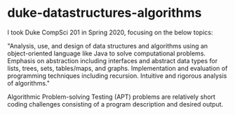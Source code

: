 # duke-datastructures-algorithms

I took Duke CompSci 201 in Spring 2020, focusing on the below topics:

"Analysis, use, and design of data structures and algorithms using an object-oriented language like Java to solve computational problems. Emphasis on abstraction including interfaces and abstract data types for lists, trees, sets, tables/maps, and graphs. Implementation and evaluation of programming techniques including recursion. Intuitive and rigorous analysis of algorithms."

Algorithmic Problem-solving Testing (APT) problems are relatively short coding challenges consisting of a program description and desired output.
